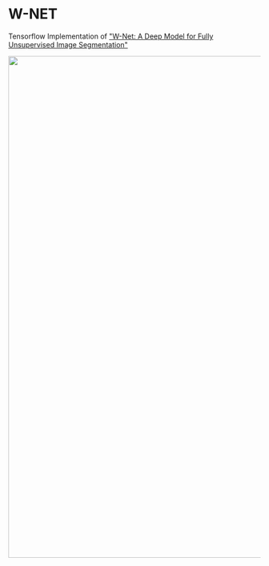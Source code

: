 # W-NET
Tensorflow Implementation of ["W-Net: A Deep Model for Fully Unsupervised Image Segmentation"](https://arxiv.org/pdf/1711.08506.pdf)


<img width = "1000" heigth = "1000" src = 
https://user-images.githubusercontent.com/37679460/118472962-6da32680-b744-11eb-9d2a-16e5de08d2f8.png.png>
